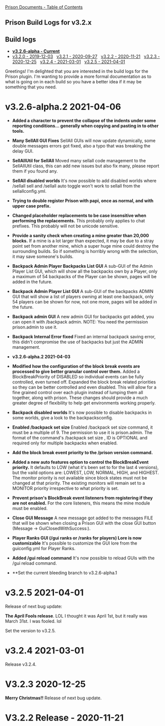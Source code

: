 [Prison Documents - Table of Contents](prison_docs_000_toc.md)

## Prison Build Logs for v3.2.x

## Build logs
 - **[v3.2.6-alpha - Current](changelog_v3.2.x.md)**
 - [v3.2.0 - 2019-12-03](prison_changelog_v3.2.0.md)&nbsp;&nbsp;
[v3.2.1 - 2020-09-27](prison_changelog_v3.2.1.md)&nbsp;&nbsp;
[v3.2.2 - 2020-11-21](prison_changelog_v3.2.2.md)&nbsp;&nbsp;
[v3.2.3 - 2020-12-25](prison_changelog_v3.2.3.md)&nbsp;&nbsp;
[v3.2.4 - 2021-03-01](prison_changelog_v3.2.4.md)&nbsp;&nbsp;
[v3.2.5 - 2021-04-01](prison_changelog_v3.2.5.md)
 

Greetings!  I'm delighted that you are interested in the build logs for the
Prison plugin.  I'm wanting to provide a more formal documentation as to what 
is going on in each build so you have a better idea if it may be something 
that you need.





# v3.2.6-alpha.2 2021-04-06


* **Added a character to prevent the collapse of the indents under some reporting conditions... generally when copying and pasting in to other tools.**


* **Many SellAll GUI Fixes**
SellAll GUIs will now update dynamically, some double messages errors got fixed,
  also a typo that was breaking the delay GUI.


* **SellAllUtil for SellAll**
Moved many sellall code management to the SellAllUtil class, this can add new
  issues but also fix many, please report them if you found any.


* **SellAll disabled worlds**
It's now possible to add disabled worlds where /sellall sell and /sellall auto toggle won't
  work to sellall from the sellallconfig.yml.


* **Trying to double register Prison with papi, once as normal, and with upper case prefix.**


* **Changed placeholder replacements to be case insensitive when performing the replacements.**
This probably only applies to chat prefixes.
This probably will not be unicode sensitive.


* **Provide a sanity check when creating a mine greater than 20,000 blocks.**
If a mine is a lot larger than expected, it may be due to a stray point set from another mine, which a super huge mine could destroy the surrounding builds.  So if something is horribly wrong with the selection, it may save someone's builds.


* **Backpack Admin Player Backpacks List GUI**
A sub-GUI of the Admin Player List GUI, which will show all the backpacks own by a Player, only a maximum of 54 backpacks of the Player can be shown, pages will be added in the future.


* **Backpack Admin Player List GUI**
A sub-GUI of the backpacks ADMIN GUI that will show a list of players owning at least one backpack, only 54 players can be shown for now, not one more, pages will be added in the future.


* **Backpack admin GUI**
A new admin GUI for backpacks got added, you can open it with /backpack admin.
  NOTE: You need the permission prison.admin to use it.


* **Backpack Internal Error fixed**
Fixed an internal backpack saving error, this didn't compromise the use of backpacks but just the ADMIN management.


* **v3.2.6-alpha.2 2021-04-03**



* **Modified how the configuration of the block break events are processed to give better granular control over them.**
Added a BlockBreakPriority of DISABLED so individual events can be fully controlled, even turned off.
Expanded the block break related priorities so they can be better controlled and even disabled.  This will allow for a fine grained control over each plugin instead of lumping them all together, along with prison.
These changes should provide a much greater degree of flexibility to help get environments working properly.


* **Backpack disabled worlds**
It's now possible to disable backpacks in some worlds, give a look to the backpacksconfig.

* **Enabled /backpack set size**
Enabled /backpack set size command, it must be a multiple of 9.
  The permission to use it is prison.admin.
  The format of the command's /backpack set size <Owner> <Size> <Id>, ID
  is OPTIONAL and required only for multiple backpacks when enabled.


* **Add the block break event priority to the /prison version command.**


* **Added a new auto features option to control the BlockBreakEvent priority.**
It defaults to LOW (what it's been set to for the last 4 versions), but the vaild options are:
LOWEST, LOW, NORMAL, HIGH, and HIGHEST.
The monitor priority is not available since block states must not be changed at that priority.  The existing monitors will remain set to a MONITOR priority irrespective to what priority is set.


* **Prevent prison's BlockBreak event listeners from registering if they are not enabled.**
For the core listeners, this means the mine module must be enabled.


* **Close GUI Message**
A new message got added to the messages FILE that will be shown when closing a Prison GUI with the close GUI button (Message -> GuiClosedWithSuccess:).


* **Player Ranks GUI (/gui ranks or /ranks for players) Lore is now customizable**
It's possible to customize the GUI lore from the guiconfig.yml for Player Ranks.


* **Added /gui reload command**
It's now possible to reload GUIs with the /gui reload command.



* **Set the current bleeding branch to v3.2.6-alpha.1




# v3.2.5 2021-04-01
Release of next bug update: 

**The April Fools release**. LOL I thought it was April 1st, but it really was March 31st.  I was fooled. lol


Set the version to v3.2.5.


# **v3.2.4 2021-03-01**
  Release v3.2.4.



# V3.2.3 2020-12-25 
**Merry Christmas!!**
Release of next bug update.



# V3.2.2 Release - 2020-11-21


